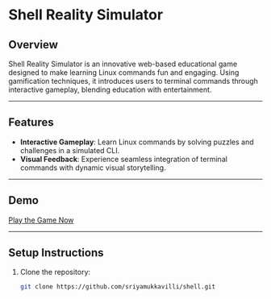 # Shell Reality Simulator

## **Overview**
Shell Reality Simulator is an innovative web-based educational game designed to make learning Linux commands fun and engaging. Using gamification techniques, it introduces users to terminal commands through interactive gameplay, blending education with entertainment.

---

## **Features**
- **Interactive Gameplay**: Learn Linux commands by solving puzzles and challenges in a simulated CLI.
- **Visual Feedback**: Experience seamless integration of terminal commands with dynamic visual storytelling.

---

## **Demo**
[Play the Game Now](https://shell.sriyams.art/)

---

## **Setup Instructions**
1. Clone the repository:
   ```bash
   git clone https://github.com/sriyamukkavilli/shell.git
